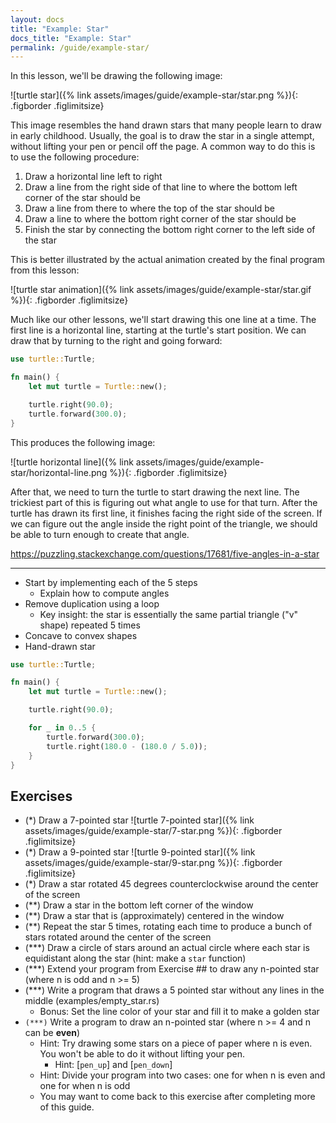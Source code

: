 ```yaml
---
layout: docs
title: "Example: Star"
docs_title: "Example: Star"
permalink: /guide/example-star/
---
```


In this lesson, we'll be drawing the following image:

![turtle star]({% link assets/images/guide/example-star/star.png %}){: .figborder .figlimitsize}

This image resembles the hand drawn stars that many people learn to draw in
early childhood. Usually, the goal is to draw the star in a single attempt,
without lifting your pen or pencil off the page. A common way to do this is to
use the following procedure:

1. Draw a horizontal line left to right
2. Draw a line from the right side of that line to where the bottom
   left corner of the star should be
3. Draw a line from there to where the top of the star should be
4. Draw a line to where the bottom right corner of the star should be
5. Finish the star by connecting the bottom right corner to the left side of
   the star

This is better illustrated by the actual animation created by the final program
from this lesson:

![turtle star animation]({% link assets/images/guide/example-star/star.gif %}){: .figborder .figlimitsize}

Much like our other lessons, we'll start drawing this one line at a time. The
first line is a horizontal line, starting at the turtle's start position. We can
draw that by turning to the right and going forward:

```rust
use turtle::Turtle;

fn main() {
    let mut turtle = Turtle::new();

    turtle.right(90.0);
    turtle.forward(300.0);
}
```

This produces the following image:

![turtle horizontal line]({% link assets/images/guide/example-star/horizontal-line.png %}){: .figborder .figlimitsize}

After that, we need to turn the turtle to start drawing the next line. The
trickiest part of this is figuring out what angle to use for that turn. After
the turtle has drawn its first line, it finishes facing the right side of the
screen. If we can figure out the angle inside the right point of the triangle,
we should be able to turn enough to create that angle.



https://puzzling.stackexchange.com/questions/17681/five-angles-in-a-star

---

- Start by implementing each of the 5 steps
  - Explain how to compute angles
- Remove duplication using a loop
  - Key insight: the star is essentially the same partial triangle ("v" shape)
    repeated 5 times
- Concave to convex shapes
- Hand-drawn star

```rust
use turtle::Turtle;

fn main() {
    let mut turtle = Turtle::new();

    turtle.right(90.0);

    for _ in 0..5 {
        turtle.forward(300.0);
        turtle.right(180.0 - (180.0 / 5.0));
    }
}
```

## Exercises

- (*) Draw a 7-pointed star
  ![turtle 7-pointed star]({% link assets/images/guide/example-star/7-star.png %}){: .figborder .figlimitsize}
- (*) Draw a 9-pointed star
  ![turtle 9-pointed star]({% link assets/images/guide/example-star/9-star.png %}){: .figborder .figlimitsize}
- (*) Draw a star rotated 45 degrees counterclockwise around the center of the screen
- (**) Draw a star in the bottom left corner of the window
- (**) Draw a star that is (approximately) centered in the window
- (**) Repeat the star 5 times, rotating each time to produce a bunch of stars rotated around the center of the screen
- (***) Draw a circle of stars around an actual circle where each star is equidistant along the star (hint: make a `star` function)
- (***) Extend your program from Exercise ## to draw any n-pointed star (where n is odd and n >= 5)
- (***) Write a program that draws a 5 pointed star without any lines in the middle (examples/empty_star.rs)
  - Bonus: Set the line color of your star and fill it to make a golden star
- `(***)` Write a program to draw an n-pointed star (where n >= 4 and n can be **even**)
  - Hint: Try drawing some stars on a piece of paper where n is even. You won't be able to do it without lifting your pen.
    - Hint: [`pen_up`] and [`pen_down`]
  - Hint: Divide your program into two cases: one for when n is even and one for when n is odd
  - You may want to come back to this exercise after completing more of this guide.
